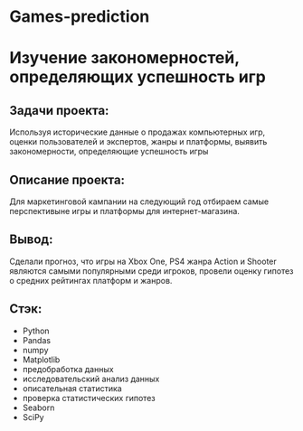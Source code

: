 # Games-prediction
# Изучение закономерностей, определяющих успешность игр
## Задачи проекта: 
Используя исторические данные о продажах компьютерных игр, оценки пользователей и экспертов, жанры и платформы, выявить закономерности, определяющие успешность игры
## Описание проекта: 
Для маркетинговой кампании на следующий год отбираем самые перспективыне игры и платформы для интернет-магазина.
## Вывод:
Сделали прогноз, что игры на Xbox One, PS4 жанра Action и Shooter являются самыми популярными среди игроков, провели оценку гипотез о средних рейтингах платформ и жанров. 
## Стэк:
- Python
- Pandas
- numpy
- Matplotlib
- предобработка данных
- исследовательский анализ данных
- описательная статистика
- проверка статистических гипотез
- Seaborn
- SciPy

